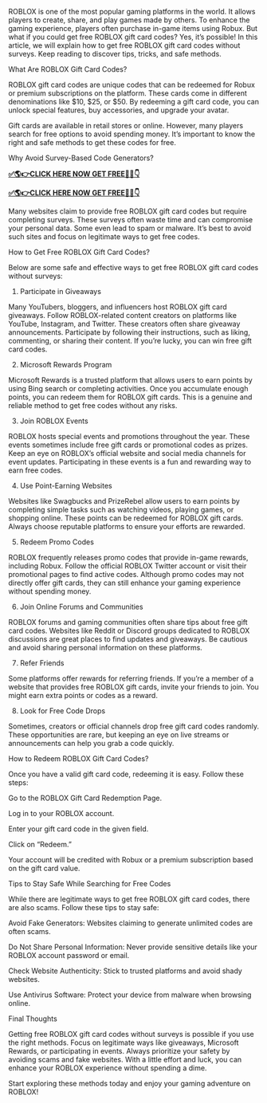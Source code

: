 ROBLOX is one of the most popular gaming platforms in the world. It allows players to create, share, and play games made by others. To enhance the gaming experience, players often purchase in-game items using Robux. But what if you could get free ROBLOX gift card codes? Yes, it’s possible! In this article, we will explain how to get free ROBLOX gift card codes without surveys. Keep reading to discover tips, tricks, and safe methods.

What Are ROBLOX Gift Card Codes?

ROBLOX gift card codes are unique codes that can be redeemed for Robux or premium subscriptions on the platform. These cards come in different denominations like $10, $25, or $50. By redeeming a gift card code, you can unlock special features, buy accessories, and upgrade your avatar.

Gift cards are available in retail stores or online. However, many players search for free options to avoid spending money. It’s important to know the right and safe methods to get these codes for free.

Why Avoid Survey-Based Code Generators?

**[✅🌎👉CLICK HERE NOW GET FREE📌✅👇](https://tinyurl.com/Roblox265)**

**[✅🌎👉CLICK HERE NOW GET FREE📌✅👇](https://tinyurl.com/Roblox265)**

Many websites claim to provide free ROBLOX gift card codes but require completing surveys. These surveys often waste time and can compromise your personal data. Some even lead to spam or malware. It’s best to avoid such sites and focus on legitimate ways to get free codes.

How to Get Free ROBLOX Gift Card Codes?

Below are some safe and effective ways to get free ROBLOX gift card codes without surveys:

1. Participate in Giveaways

Many YouTubers, bloggers, and influencers host ROBLOX gift card giveaways. Follow ROBLOX-related content creators on platforms like YouTube, Instagram, and Twitter. These creators often share giveaway announcements. Participate by following their instructions, such as liking, commenting, or sharing their content. If you’re lucky, you can win free gift card codes.

2. Microsoft Rewards Program

Microsoft Rewards is a trusted platform that allows users to earn points by using Bing search or completing activities. Once you accumulate enough points, you can redeem them for ROBLOX gift cards. This is a genuine and reliable method to get free codes without any risks.

3. Join ROBLOX Events

ROBLOX hosts special events and promotions throughout the year. These events sometimes include free gift cards or promotional codes as prizes. Keep an eye on ROBLOX’s official website and social media channels for event updates. Participating in these events is a fun and rewarding way to earn free codes.

4. Use Point-Earning Websites

Websites like Swagbucks and PrizeRebel allow users to earn points by completing simple tasks such as watching videos, playing games, or shopping online. These points can be redeemed for ROBLOX gift cards. Always choose reputable platforms to ensure your efforts are rewarded.

5. Redeem Promo Codes

ROBLOX frequently releases promo codes that provide in-game rewards, including Robux. Follow the official ROBLOX Twitter account or visit their promotional pages to find active codes. Although promo codes may not directly offer gift cards, they can still enhance your gaming experience without spending money.

6. Join Online Forums and Communities

ROBLOX forums and gaming communities often share tips about free gift card codes. Websites like Reddit or Discord groups dedicated to ROBLOX discussions are great places to find updates and giveaways. Be cautious and avoid sharing personal information on these platforms.

7. Refer Friends

Some platforms offer rewards for referring friends. If you’re a member of a website that provides free ROBLOX gift cards, invite your friends to join. You might earn extra points or codes as a reward.

8. Look for Free Code Drops

Sometimes, creators or official channels drop free gift card codes randomly. These opportunities are rare, but keeping an eye on live streams or announcements can help you grab a code quickly.

How to Redeem ROBLOX Gift Card Codes?

Once you have a valid gift card code, redeeming it is easy. Follow these steps:

Go to the ROBLOX Gift Card Redemption Page.

Log in to your ROBLOX account.

Enter your gift card code in the given field.

Click on “Redeem.”

Your account will be credited with Robux or a premium subscription based on the gift card value.

Tips to Stay Safe While Searching for Free Codes

While there are legitimate ways to get free ROBLOX gift card codes, there are also scams. Follow these tips to stay safe:

Avoid Fake Generators: Websites claiming to generate unlimited codes are often scams.

Do Not Share Personal Information: Never provide sensitive details like your ROBLOX account password or email.

Check Website Authenticity: Stick to trusted platforms and avoid shady websites.

Use Antivirus Software: Protect your device from malware when browsing online.

Final Thoughts

Getting free ROBLOX gift card codes without surveys is possible if you use the right methods. Focus on legitimate ways like giveaways, Microsoft Rewards, or participating in events. Always prioritize your safety by avoiding scams and fake websites. With a little effort and luck, you can enhance your ROBLOX experience without spending a dime.

Start exploring these methods today and enjoy your gaming adventure on ROBLOX!

